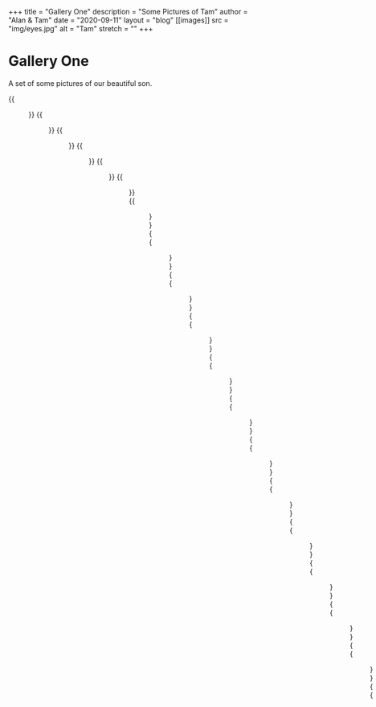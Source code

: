 +++
title = "Gallery One"
description = "Some Pictures of Tam"
author = "Alan & Tam"
date = "2020-09-11"
layout = "blog"
[[images]]
  src = "img/eyes.jpg"
  alt = "Tam"
  stretch = ""
+++


# Gallery One
A set of some pictures of our beautiful son.

{{<figure src = "/img/g-25.jpg" caption = "">}}
{{<figure src = "/img/g-02.jpg" caption = "">}}
{{<figure src = "/img/g-03.jpg" caption = "">}}
{{<figure src = "/img/g-04.jpg" caption = "">}}
{{<figure src = "/img/g-05.jpg" caption = "">}}
{{<figure src = "/img/g-06.jpg" caption = "">}}
{{<figure src = "/img/g-07.jpg" caption = "">}}
{{<figure src = "/img/g-08.jpg" caption = "">}}
{{<figure src = "/img/g-09.jpg" caption = "">}}
{{<figure src = "/img/g-10.jpg" caption = "">}}
{{<figure src = "/img/g-11.jpg" caption = "">}}
{{<figure src = "/img/g-12.jpg" caption = "">}}
{{<figure src = "/img/g-13.jpg" caption = "">}}
{{<figure src = "/img/g-14.jpg" caption = "">}}
{{<figure src = "/img/g-15.jpg" caption = "">}}
{{<figure src = "/img/g-16.jpg" caption = "">}}
{{<figure src = "/img/g-17.jpg" caption = "">}}
{{<figure src = "/img/g-18.jpg" caption = "">}}
{{<figure src = "/img/g-19.jpg" caption = "">}}
{{<figure src = "/img/g-20.jpg" caption = "">}}
{{<figure src = "/img/g-21.jpg" caption = "">}}
{{<figure src = "/img/g-22.jpg" caption = "">}}
{{<figure src = "/img/g-23.jpg" caption = "">}}
{{<figure src = "/img/g-24.jpg" caption = "">}}
